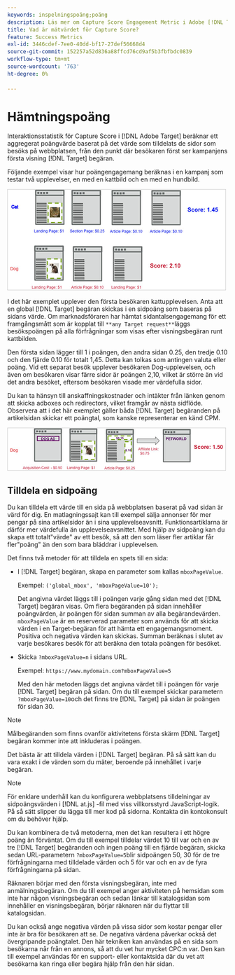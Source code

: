 ```yaml
---
keywords: inspelningspoäng;poäng
description: Läs mer om Capture Score Engagement Metric i Adobe [!DNL Target] som beräknar ett aggregerat poängvärde baserat på det värde som tilldelats de sidor som besöks på webbplatsen.
title: Vad är mätvärdet för Capture Score?
feature: Success Metrics
exl-id: 3446cdef-7ee0-40dd-bf17-27def56668d4
source-git-commit: 152257a52d836a88ffcd76cd9af5b3fbfbdc0839
workflow-type: tm+mt
source-wordcount: '763'
ht-degree: 0%

---
```


# Hämtningspoäng

Interaktionsstatistik för Capture Score i [!DNL Adobe Target] beräknar ett aggregerat poängvärde baserat på det värde som tilldelats de sidor som besöks på webbplatsen, från den punkt där besökaren först ser kampanjens första visning [!DNL Target] begäran.

Följande exempel visar hur poängengagemang beräknas i en kampanj som testar två upplevelser, en med en kattbild och en med en hundbild.

![](assets/example_score.png)

I det här exemplet upplever den första besökaren kattupplevelsen. Anta att en global [!DNL Target] begäran skickas i en sidpoäng som baseras på sidans värde. Om marknadsföraren har hämtat sidantalsengagemang för ett framgångsmått som är kopplat till `**any Target request**`läggs besökspoängen på alla förfrågningar som visas efter visningsbegäran runt kattbilden.

Den första sidan lägger till 1 i poängen, den andra sidan 0.25, den tredje 0.10 och den fjärde 0.10 för totalt 1,45. Detta kan tolkas som antingen valuta eller poäng. Vid ett separat besök upplever besökaren Dog-upplevelsen, och även om besökaren visar färre sidor är poängen 2,10, vilket är större än vid det andra besöket, eftersom besökaren visade mer värdefulla sidor.

Du kan ta hänsyn till anskaffningskostnader och intäkter från länken genom att skicka adboxes och redirectors, vilket framgår av nästa sidflöde. Observera att i det här exemplet gäller båda [!DNL Target] begäranden på artikelsidan skickar ett poängtal, som kanske representerar en känd CPM.

![](assets/example_score2.png)

## Tilldela en sidpoäng

Du kan tilldela ett värde till en sida på webbplatsen baserat på vad sidan är värd för dig. En matlagningssajt kan till exempel sälja annonser för mer pengar på sina artikelsidor än i sina upplevelseavsnitt. Funktionsartiklarna är därför mer värdefulla än upplevelseavsnittet. Med hjälp av sidpoäng kan du skapa ett totalt&quot;värde&quot; av ett besök, så att den som läser fler artiklar får fler&quot;poäng&quot; än den som bara bläddrar i upplevelsen.

Det finns två metoder för att tilldela en spets till en sida:

* I [!DNL Target] begäran, skapa en parameter som kallas `mboxPageValue`.

   Exempel: `('global_mbox', 'mboxPageValue=10');`

   Det angivna värdet läggs till i poängen varje gång sidan med det [!DNL Target] begäran visas. Om flera begäranden på sidan innehåller poängvärden, är poängen för sidan summan av alla begärandevärden. `mboxPageValue` är en reserverad parameter som används för att skicka värden i en Target-begäran för att hämta ett engagemangsmoment. Positiva och negativa värden kan skickas. Summan beräknas i slutet av varje besökares besök för att beräkna den totala poängen för besöket.

* Skicka `?mboxPageValue=n` i sidans URL.

   Exempel: `https://www.mydomain.com?mboxPageValue=5`

   Med den här metoden läggs det angivna värdet till i poängen för varje [!DNL Target] begäran på sidan. Om du till exempel skickar parametern `?mboxPageValue=10`och det finns tre [!DNL Target] på sidan är poängen för sidan 30.

>[!NOTE]
>
>Målbegäranden som finns ovanför aktivitetens första skärm [!DNL Target] begäran kommer inte att inkluderas i poängen.

Det bästa är att tilldela värden i [!DNL Target] begäran. På så sätt kan du vara exakt i de värden som du mäter, beroende på innehållet i varje begäran.

>[!NOTE]
>
>För enklare underhåll kan du konfigurera webbplatsens tilldelningar av sidpoängsvärden i [!DNL at.js] -fil med viss villkorsstyrd JavaScript-logik. På så sätt slipper du lägga till mer kod på sidorna. Kontakta din kontokonsult om du behöver hjälp.

Du kan kombinera de två metoderna, men det kan resultera i ett högre poäng än förväntat. Om du till exempel tilldelar värdet 10 till var och en av tre [!DNL Target] begäranden och ingen poäng till en fjärde begäran, skicka sedan URL-parametern `?mboxPageValue=5`blir sidpoängen 50, 30 för de tre förfrågningarna med tilldelade värden och 5 för var och en av de fyra förfrågningarna på sidan.

Räknaren börjar med den första visningsbegäran, inte med anmälningsbegäran. Om du till exempel anger aktiviteten på hemsidan som inte har någon visningsbegäran och sedan länkar till katalogsidan som innehåller en visningsbegäran, börjar räknaren när du flyttar till katalogsidan.

Du kan också ange negativa värden på vissa sidor som kostar pengar eller inte är bra för besökaren att se. De negativa värdena påverkar också det övergripande poängtalet. Den här tekniken kan användas på en sida som besökarna når från en annons, så att du vet hur mycket CPC:n var. Den kan till exempel användas för en support- eller kontaktsida där du vet att besökarna kan ringa eller begära hjälp från den här sidan.
